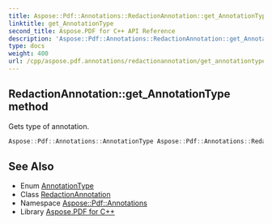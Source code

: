 ```yaml
---
title: Aspose::Pdf::Annotations::RedactionAnnotation::get_AnnotationType method
linktitle: get_AnnotationType
second_title: Aspose.PDF for C++ API Reference
description: 'Aspose::Pdf::Annotations::RedactionAnnotation::get_AnnotationType method. Gets type of annotation in C++.'
type: docs
weight: 400
url: /cpp/aspose.pdf.annotations/redactionannotation/get_annotationtype/
---
```

## RedactionAnnotation::get_AnnotationType method


Gets type of annotation.

```cpp
Aspose::Pdf::Annotations::AnnotationType Aspose::Pdf::Annotations::RedactionAnnotation::get_AnnotationType() override
```

## See Also

* Enum [AnnotationType](../../annotationtype/)
* Class [RedactionAnnotation](../)
* Namespace [Aspose::Pdf::Annotations](../../)
* Library [Aspose.PDF for C++](../../../)
